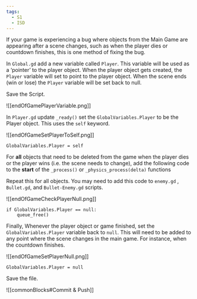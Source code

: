 ```yaml
---
tags:
  - S1
  - ISD
---
```

If your game is experiencing a bug where objects from the Main Game are appearing after a scene changes, such as when the player dies or countdown finishes, this is one method of fixing the bug.

In `Global.gd` add a new variable called `Player`. This variable will be used as a ‘pointer’ to the player object. When the player object gets created, the `Player` variable will set to point to the player object. When the scene ends (win or lose) the `Player` variable will be set back to null.

Save the Script.

![[endOfGamePlayerVariable.png]]

In `Player.gd` update `_ready()` set the `GlobalVariables.Player` to be the Player object. This uses the `self` keyword.

![[endOfGameSetPlayerToSelf.png]]

```
GlobalVariables.Player = self
```

For **all** objects that need to be deleted from the game when the player dies or the player wins (i.e. the scene needs to change), add the following code to the **start** of the `_process()` or `_physics_process(delta)` functions

Repeat this for all objects. You may need to add this code to `enemy.gd` , `Bullet.gd`, and `Bullet-Enemy.gd` scripts.

![[endOfGameCheckPlayerNull.png]]

```
if GlobalVariables.Player == null:
	queue_free()
```


Finally, Whenever the player object or game finished, set the `GlobalVariables.Player` variable back to `null`.
This will need to be added to any point where the scene changes in the main game. For instance, when the countdown finishes.

![[endOfGameSetPlayerNull.png]]

```gdscript
GlobalVariables.Player = null
```

Save the file.

![[commonBlocks#Commit & Push]]